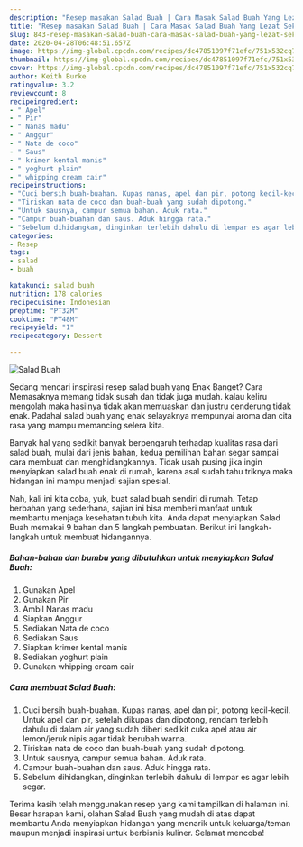 ```yaml
---
description: "Resep masakan Salad Buah | Cara Masak Salad Buah Yang Lezat Sekali"
title: "Resep masakan Salad Buah | Cara Masak Salad Buah Yang Lezat Sekali"
slug: 843-resep-masakan-salad-buah-cara-masak-salad-buah-yang-lezat-sekali
date: 2020-04-28T06:48:51.657Z
image: https://img-global.cpcdn.com/recipes/dc47851097f71efc/751x532cq70/salad-buah-foto-resep-utama.jpg
thumbnail: https://img-global.cpcdn.com/recipes/dc47851097f71efc/751x532cq70/salad-buah-foto-resep-utama.jpg
cover: https://img-global.cpcdn.com/recipes/dc47851097f71efc/751x532cq70/salad-buah-foto-resep-utama.jpg
author: Keith Burke
ratingvalue: 3.2
reviewcount: 8
recipeingredient:
- " Apel"
- " Pir"
- " Nanas madu"
- " Anggur"
- " Nata de coco"
- " Saus"
- " krimer kental manis"
- " yoghurt plain"
- " whipping cream cair"
recipeinstructions:
- "Cuci bersih buah-buahan. Kupas nanas, apel dan pir, potong kecil-kecil. Untuk apel dan pir, setelah dikupas dan dipotong, rendam terlebih dahulu di dalam air yang sudah diberi sedikit cuka apel atau air lemon/jeruk nipis agar tidak berubah warna."
- "Tiriskan nata de coco dan buah-buah yang sudah dipotong."
- "Untuk sausnya, campur semua bahan. Aduk rata."
- "Campur buah-buahan dan saus. Aduk hingga rata."
- "Sebelum dihidangkan, dinginkan terlebih dahulu di lempar es agar lebih segar."
categories:
- Resep
tags:
- salad
- buah

katakunci: salad buah 
nutrition: 178 calories
recipecuisine: Indonesian
preptime: "PT32M"
cooktime: "PT48M"
recipeyield: "1"
recipecategory: Dessert

---
```



![Salad Buah](https://img-global.cpcdn.com/recipes/dc47851097f71efc/751x532cq70/salad-buah-foto-resep-utama.jpg)

Sedang mencari inspirasi resep salad buah yang Enak Banget? Cara Memasaknya memang tidak susah dan tidak juga mudah. kalau keliru mengolah maka hasilnya tidak akan memuaskan dan justru cenderung tidak enak. Padahal salad buah yang enak selayaknya mempunyai aroma dan cita rasa yang mampu memancing selera kita.



Banyak hal yang sedikit banyak berpengaruh terhadap kualitas rasa dari salad buah, mulai dari jenis bahan, kedua pemilihan bahan segar sampai cara membuat dan menghidangkannya. Tidak usah pusing jika ingin menyiapkan salad buah enak di rumah, karena asal sudah tahu triknya maka hidangan ini mampu menjadi sajian spesial.


Nah, kali ini kita coba, yuk, buat salad buah sendiri di rumah. Tetap berbahan yang sederhana, sajian ini bisa memberi manfaat untuk membantu menjaga kesehatan tubuh kita. Anda dapat menyiapkan Salad Buah memakai 9 bahan dan 5 langkah pembuatan. Berikut ini langkah-langkah untuk membuat hidangannya.

<!--inarticleads1-->

##### Bahan-bahan dan bumbu yang dibutuhkan untuk menyiapkan Salad Buah:

1. Gunakan  Apel
1. Gunakan  Pir
1. Ambil  Nanas madu
1. Siapkan  Anggur
1. Sediakan  Nata de coco
1. Sediakan  Saus
1. Siapkan  krimer kental manis
1. Sediakan  yoghurt plain
1. Gunakan  whipping cream cair




<!--inarticleads2-->

##### Cara membuat Salad Buah:

1. Cuci bersih buah-buahan. Kupas nanas, apel dan pir, potong kecil-kecil. Untuk apel dan pir, setelah dikupas dan dipotong, rendam terlebih dahulu di dalam air yang sudah diberi sedikit cuka apel atau air lemon/jeruk nipis agar tidak berubah warna.
1. Tiriskan nata de coco dan buah-buah yang sudah dipotong.
1. Untuk sausnya, campur semua bahan. Aduk rata.
1. Campur buah-buahan dan saus. Aduk hingga rata.
1. Sebelum dihidangkan, dinginkan terlebih dahulu di lempar es agar lebih segar.




Terima kasih telah menggunakan resep yang kami tampilkan di halaman ini. Besar harapan kami, olahan Salad Buah yang mudah di atas dapat membantu Anda menyiapkan hidangan yang menarik untuk keluarga/teman maupun menjadi inspirasi untuk berbisnis kuliner. Selamat mencoba!
